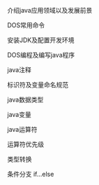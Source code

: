 介绍java应用领域以及发展前景

DOS常用命令

安装JDK及配置开发环境

DOS编程及编写java程序

java注释

标识符及变量命名规范

java数据类型

java变量

java运算符

运算符优先级

类型转换

条件分支 if...else



